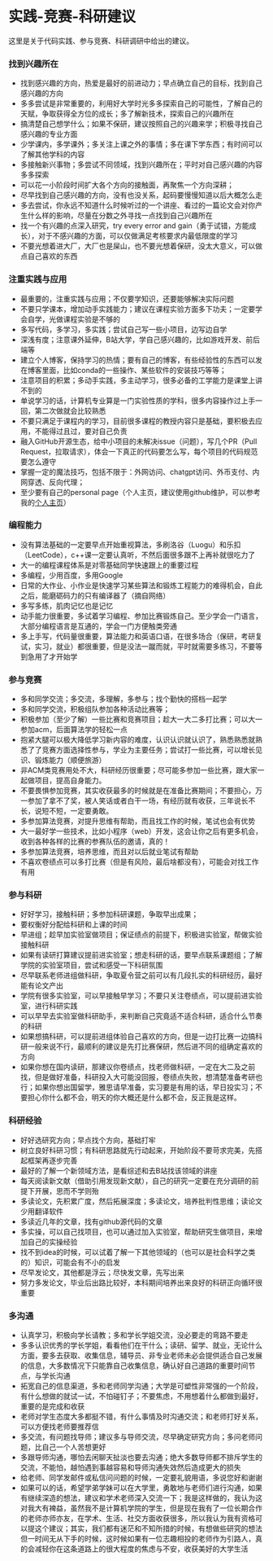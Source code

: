 # 实践-竞赛-科研建议

这里是关于代码实践、参与竞赛、科研调研中给出的建议。
### 找到兴趣所在
- 找到感兴趣的方向，热爱是最好的前进动力；早点确立自己的目标，找到自己感兴趣的方向
- 多多尝试是非常重要的，利用好大学时光多多探索自己的可能性，了解自己的天赋，争取获得全方位的成长；多了解新技术，探索自己的兴趣所在
- 搞清楚自己想学什么；如果不保研，建议按照自己的兴趣来学；积极寻找自己感兴趣的专业方面
- 少学课内，多学课外；多关注上课之外的事情；多在课下学东西；有时间可以了解其他学科的内容
- 多接触新兴事物；多尝试不同领域，找到兴趣所在；平时对自己感兴趣的内容多多探索
- 可以花一小阶段时间扩大各个方向的接触面，再聚焦一个方向深耕；
- 尽早找到自己感兴趣的方向，没有也没关系，起码要慢慢知道以后大概怎么走
- 多去尝试，你永远不知道什么时候听过的一个讲座、看过的一篇论文会对你产生什么样的影响，尽量在分数之外寻找一点找到自己兴趣所在
- 找一个有兴趣的点深入研究，try every error and gain（勇于试错，方能成长），对于不感兴趣的方面，可以仅做满足考核要求内最低限度的学习
- 不要光想着进大厂，大厂也是屎山，也不要光想着保研，没太大意义，可以做点自己喜欢的东西

### 注重实践与应用
- 最重要的，注重实践与应用；不仅要学知识，还要能够解决实际问题
- 不要只学课本，增加动手实践能力；建议在课程实验方面多下功夫；一定要学会自学，光做课程实验是不够的
- 多写代码，多学习，多实践；尝试自己写一些小项目，边写边自学
- 深浅有度；注意课外延伸，B站大学，学自己感兴趣的，比如游戏开发、前后端等
- 建立个人博客，保持学习的热情；要有自己的博客，有些经验性的东西可以发在博客里面，比如conda的一些操作、某些软件的安装技巧等等；
- 注意项目的积累；多动手实践，多主动学习，很多必备的工学能力是课堂上讲不到的
- 单说学习的话，计算机专业算是一门实验性质的学科，很多内容操作过上手一回，第二次做就会比较熟悉
- 不要只满足于课程内的学习，目前很多课程的教授内容只是基础，要积极去应用，不能得过且过，要对自己负责
- 融入GitHub开源生态，给中小项目的未解决issue（问题），写几个PR（Pull Request，拉取请求），体会一下真正的代码要怎么写，每个项目的代码规范要怎么遵守
- 掌握一定的魔法技巧，包括不限于：外网访问、chatgpt访问、外币支付、内网穿透、反向代理；
- 至少要有自己的personal page（个人主页，建议使用github维护，可以参考我的[个人主页](https://jhyin12.github.io/)）

### 编程能力
- 没有算法基础的一定要早点开始重视算法，多刷洛谷（Luogu）和乐扣（LeetCode），c++课一定要认真听，不然后面很多跟不上再补就很吃力了
- 大一的编程课程体系是对零基础同学快速跟上的重要过程
- 多编程，少用百度，多用Google
- 日常的大作业、小作业是快速学习某些算法和锻炼工程能力的难得机会，自此之后，能磨砺码力的只有编译器了（摘自网络）
- 多写多练，肌肉记忆也是记忆
- 动手能力很重要，多试着学习编程、参加比赛锻炼自己。至少学会一门语言，大部分编程语言是互通的，学会一门方便触类旁通
- 多上手写，代码量很重要，算法能力和英语口语，在很多场合（保研，考研复试，实习，就业）都很重要，但是没法一蹴而就，平时就需要多练习，不要等到急用了才开始学

### 参与竞赛
- 多和同学交流；多交流，多理解，多参与；找个勤快的搭档一起学
- 多和同学交流，积极组队参加各种活动比赛等；
- 积极参加（至少了解）一些比赛和竞赛项目；趁大一大二多打比赛；可以大一参加acm，后面算法学的轻松一点
- 抱紧大腿可以极大降低学习新内容的难度，认识认识就认识了，熟悉熟悉就熟悉了了竞赛方面选择性参与，学业为主要任务；尝试打一些比赛，可以增长见识、锻炼能力（顺便旅游）
- 非ACM类竞赛用处不大，科研经历很重要；尽可能多参加一些比赛，跟大家一起做项目，提高自身能力。
- 不要畏惧参加竞赛，其实收获最多的时候就是在准备比赛期间；不要担心，万一参加了拿不了奖，被人笑话或者白干一场，有经历就有收获，三年说长不长，说短不短，一定要勇敢。
- 多参加算法竞赛，对提升思维有帮助，而且找工作的时候，笔试也会有优势
- 大一最好学一些技术，比如小程序（web）开发，这会让你之后有更多机会，收到各种各样的比赛的参赛队伍的邀请，真的！
- 多参加算法竞赛，培养思维，而且对以后就业笔试有帮助
- 不喜欢卷绩点可以多打比赛（但是有风险，最后啥都没有），可能会对找工作有用

### 参与科研
- 好好学习，接触科研；多参加科研课题，争取早出成果；
- 要权衡好分配给科研和上课的时间
- 早进组；趁早加实验室做项目；保证绩点的前提下，积极进实验室，帮做实验接触科研
- 如果有读研打算建议提前进实验室；想走科研的话，要早点联系课题组；了解学院的实验室项目，尝试和感受一下科研氛围
- 尽早联系老师进组做科研，争取夏令营之前可以有几段扎实的科研经历，最好能有论文产出
- 学院有很多实验室，可以早接触早学习；不要只关注卷绩点，可以提前进实验室，进行科研实践
- 可以早早去实验室做科研助手，来判断自己究竟适不适合科研，适合什么节奏的科研
- 如果想搞科研，可以提前进组体验自己喜欢的方向，但是一边打比赛一边搞科研一般来说不行，最顺利的建议是先打比赛保研，然后进不同的组确定喜欢的方向
- 如果你想在国内读研，那建议你卷绩点，找老师做科研，一定在大二及之前找，但是做好准备，科研投入大可能没回报，卷绩点失败，想清楚准备考研也行；如果你想出国留学，雅思请早准备，实习要是有用的话，早日投实习；不要担心你什么都不会，明天的你大概还是什么都不会，反正我是这样。

### 科研经验
- 好好选研究方向；早点找个方向，基础打牢
- 树立良好科研习惯；有科研思路就先行动起来，开始阶段不要苛求完美，先搭起框架再逐步完善
- 最好的了解一个新领域方法，是看综述和去B站找该领域的讲座
- 每天阅读新文献（借助引用发现新文献），自己的研究一定要在充分调研的前提下开展，思而不学则殆
- 多读论文，先积累广度，然后拓展深度；多读论文，培养批判性思维；读论文少用翻译软件
- 多读近几年的文章，找有github源代码的文章
- 多实操，可以自己找项目，也可以通过加入实验室，帮助研究生做项目，来增加自己的实操经验
- 找不到idea的时候，可以试着了解一下其他领域的（也可以是社会科学之类的）知识，可能会有不小的启发
- 尽早发论文，其他都是浮云；尽快发文章，先写出来
- 努力多发论文，毕业后出路比较好，本科期间培养出来良好的科研正向循环很重要

### 多沟通
- 认真学习，积极向学长请教；多和学长学姐交流，没必要走的弯路不要走
- 多多认识优秀的学长学姐，看看他们在干什么；读研、留学、就业，无论什么方面，要多去获取、收集信息，辅导员、非专业老师未必会提供适合自己发展的信息，大多数情况下只能靠自己收集信息，确认好自己道路的重要时间节点，与学长沟通
- 拓宽自己的信息渠道，多和老师同学沟通；大学是可塑性非常强的一个阶段，有什么想做的就试一试，不怕碰钉子；不要焦虑，不用想着什么都做到最好，重要的是完成和收获
- 老师对学生态度大多都挺不错，有什么事情及时沟通交流；和老师打好关系，可以方便找老师要推荐信
- 多交流，有问题找导师；建议多与导师交流，尽早确定研究方向；多问老师问题，比自己一个人苦想更好
- 多跟导师沟通，哪怕去闲聊天扯淡也要去沟通；绝大多数导师都不排斥学生的交流，不能怕，越怕遇到事越容易和导师沟通失效然后造成更大的损失
- 给老师、同学发邮件或私信问问题的时候，一定要礼貌用语，多说您好和谢谢
- 如果可以的话，希望学弟学妹可以在大学里，勇敢地与老师们进行沟通，如果有继续深造的想法，建议和学术老师深入交流一下；我是这样做的，我认为这对我大有裨益，虽然我不是计算机学院的学生，但是现在我有了一位长期合作的老师亦师亦友，在学术、生活、社交方面收获很多，所以我认为我有资格可以提这个建议；其实，我们都有迷茫和不知所措的时候，有想做些研究的想法但一时间无从下手的时候，这时候如果有一位志趣相投的老师作为引路人，真的会减轻你在这条道路上的很大程度的焦虑与不安，收获美好的大学生活






